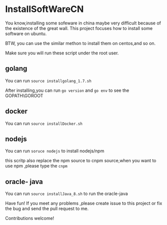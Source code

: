 # InstallSoftWareCN

You know,installing some sofeware in china maybe very difficult because of the existence of the great wall.
This project focuses how to install some software on ubuntu.


BTW, you can use the similar methon to install them on centos,and so on.

Make sure you will run these script under the root user.


## golang
You can run `source installgolang_1.7.sh`

After installing,you can run `go version` and `go env` to see the GOPATH\GOROOT 
## docker
You can run `source installDocker.sh`


## nodejs
You can run `soruce nodejs` to install nodejs/npm

this scritp also replace the npm source to cnpm source,when you want to use npm ,please type the `cnpm`

## oracle- java
You can run `source installJava_8.sh` to run the oracle-java


Have fun!
If you meet any problems ,please create issue to this project or fix the bug and send the pull request to me.

Contributions welcome!
